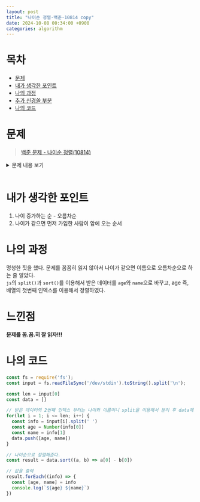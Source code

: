 ```yaml
---
layout: post
title: "나이순 정렬-백준-10814 copy"
date: 2024-10-08 00:34:00 +0900
categories: algorithm
---
```


# 목차
- [문제](#문제)
- [내가 생각한 포인트](#내가-생각한-포인트)
- [나의 과정](#나의-과정)
- [추가 신경쓸 부분](#추가-신경쓸-부분)
- [나의 코드](#나의-코드)



# 문제

> [백준 문제 - 나이순 정렬(10814)](https://www.acmicpc.net/problem/10814)

<details>

<summary>
문제 내용 보기
</summary>

문제 <br>
<br>
온라인 저지에 가입한 사람들의 나이와 이름이 가입한 순서대로 주어진다. 이때, 회원들을 나이가 증가하는 순으로, 나이가 같으면 먼저 가입한 사람이 앞에 오는 순서로 정렬하는 프로그램을 작성하시오.<br>
<br>
입력 <br>
<br>
첫째 줄에 온라인 저지 회원의 수 N이 주어진다. (1 ≤ N ≤ 100,000)<br>
둘째 줄부터 N개의 줄에는 각 회원의 나이와 이름이 공백으로 구분되어 주어진다. 나이는 1보다 크거나 같으며, 200보다 작거나 같은 정수이고, 이름은 알파벳 대소문자로 이루어져 있고, 길이가 100보다 작거나 같은 문자열이다. 입력은 가입한 순서로 주어진다.<br>
<br>
출력 <br>
<br>
첫째 줄부터 총 N개의 줄에 걸쳐 온라인 저지 회원을 나이 순, 나이가 같으면 가입한 순으로 한 줄에 한 명씩 나이와 이름을 공백으로 구분해 출력한다.
</details>
<br>

# 내가 생각한 포인트

1. 나이 증가하는 순 - 오름차순
2. 나이가 같으면 먼저 가입한 사람이 앞에 오는 순서

# 나의 과정
멍청한 짓을 했다. 문제를 꼼꼼히 읽지 않아서 나이가 같으면 이름으로 오름차순으로 하는 줄 알았다.<br>
`js`의 `split()`과 `sort()`를 이용해서 받은 데이터를 `age`와 `name`으로 바꾸고, age 즉, 배열의 첫번째 인덱스를 이용해서 정렬하였다.

# 느낀점
**문제를 꼼.꼼.히 잘 읽자!!!**

# 나의 코드

```js
const fs = require('fs');
const input = fs.readFileSync('/dev/stdin').toString().split('\n'); 

const len = input[0]
const data = []

// 받은 데이터의 2번째 인덱스 부터는 나이와 이름이니 split을 이용해서 분리 후 data에 넣어준다.
for(let i = 1; i <= len; i++) {
  const info = input[i].split(' ')
  const age = Number(info[0])
  const name = info[1]
  data.push([age, name])
}

// 나이순으로 정렬해준다.
const result = data.sort((a, b) => a[0] - b[0])

// 값을 출력
result.forEach((info) => {
  const [age, name] = info
  console.log(`${age} ${name}`)
})

```
